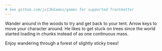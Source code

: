 ```yaml
---
# See github.com/js13kGames/games for supported frontmatter
---
```

Wander around in the woods to try and get back to your tent. Arrow keys to move your character around. He likes to get stuck on trees since the world started loading in chunks instead of as one continuous mass. 

Enjoy wandering through a forest of slightly sticky trees!